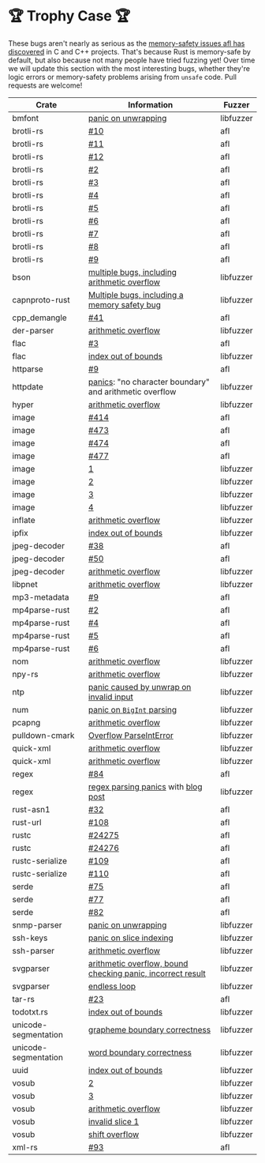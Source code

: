 # 🏆 Trophy Case 🏆

These bugs aren't nearly as serious as the [memory-safety issues afl has discovered](http://lcamtuf.coredump.cx/afl/#bugs) in C and C++ projects. That's because Rust is memory-safe by default, but also because not many people have tried fuzzing yet! Over time we will update this section with the most interesting bugs, whether they're logic errors or memory-safety problems arising from `unsafe` code. Pull requests are welcome!

Crate | Information | Fuzzer
----- | ----------- | ------
bmfont | [panic on unwrapping](https://github.com/netgusto/rust-bmfont/issues/2) | libfuzzer
brotli-rs | [#10](https://github.com/ende76/brotli-rs/issues/10) | afl
brotli-rs | [#11](https://github.com/ende76/brotli-rs/issues/11) | afl
brotli-rs | [#12](https://github.com/ende76/brotli-rs/issues/12) | afl
brotli-rs | [#2](https://github.com/ende76/brotli-rs/issues/2) | afl
brotli-rs | [#3](https://github.com/ende76/brotli-rs/issues/3) | afl
brotli-rs | [#4](https://github.com/ende76/brotli-rs/issues/4) | afl
brotli-rs | [#5](https://github.com/ende76/brotli-rs/issues/5) | afl
brotli-rs | [#6](https://github.com/ende76/brotli-rs/issues/6) | afl
brotli-rs | [#7](https://github.com/ende76/brotli-rs/issues/7) | afl
brotli-rs | [#8](https://github.com/ende76/brotli-rs/issues/8) | afl
brotli-rs | [#9](https://github.com/ende76/brotli-rs/issues/9) | afl
bson | [multiple bugs, including arithmetic overflow](https://github.com/zonyitoo/bson-rs/issues/64) | libfuzzer
capnproto-rust | [Multiple bugs, including a memory safety bug](https://dwrensha.github.io/capnproto-rust/2017/02/27/cargo-fuzz.html) | libfuzzer
cpp_demangle | [#41](https://github.com/fitzgen/cpp_demangle/pull/41) | afl
der-parser | [arithmetic overflow](https://github.com/rusticata/der-parser/issues/2) | libfuzzer
flac | [#3](https://github.com/sourrust/flac/issues/3) | afl
flac | [index out of bounds](https://github.com/sourrust/flac/issues/11) | libfuzzer
httparse | [#9](https://github.com/seanmonstar/httparse/issues/9) | afl
httpdate | [panics](https://pyfisch.org/blog/fuzzing-all-crates/): "no character boundary" and arithmetic overflow | libfuzzer
hyper | [arithmetic overflow](https://github.com/hyperium/hyper/pull/1076) | libfuzzer
image | [#414](https://github.com/PistonDevelopers/image/issues/414) | afl
image | [#473](https://github.com/PistonDevelopers/image/issues/473) | afl
image | [#474](https://github.com/PistonDevelopers/image/issues/474) | afl
image | [#477](https://github.com/PistonDevelopers/image/issues/477) | afl
image | [1](https://github.com/PistonDevelopers/image/issues/622) | libfuzzer
image | [2](https://github.com/PistonDevelopers/image/issues/623) | libfuzzer
image | [3](https://github.com/PistonDevelopers/image/issues/624) | libfuzzer
image | [4](https://github.com/PistonDevelopers/image/issues/625) | libfuzzer
inflate | [arithmetic overflow](https://github.com/PistonDevelopers/inflate/issues/14) | libfuzzer
ipfix | [index out of bounds](https://github.com/DominoTree/rs-ipfix/issues/1) | libfuzzer
jpeg-decoder | [#38](https://github.com/kaksmet/jpeg-decoder/issues/38) | afl
jpeg-decoder | [#50](https://github.com/kaksmet/jpeg-decoder/issues/50) | afl
jpeg-decoder | [arithmetic overflow](https://github.com/kaksmet/jpeg-decoder/issues/69) | libfuzzer
libpnet | [arithmetic overflow](https://github.com/libpnet/libpnet/pull/250) | libfuzzer
mp3-metadata | [#9](https://github.com/GuillaumeGomez/mp3-metadata/pull/9) | afl
mp4parse-rust | [#2](https://github.com/mozilla/mp4parse-rust/issues/2) | afl
mp4parse-rust | [#4](https://github.com/mozilla/mp4parse-rust/issues/4) | afl
mp4parse-rust | [#5](https://github.com/mozilla/mp4parse-rust/issues/5) | afl
mp4parse-rust | [#6](https://github.com/mozilla/mp4parse-rust/issues/6) | afl
nom | [arithmetic overflow](https://github.com/Geal/nom/pull/486) | libfuzzer
npy-rs | [arithmetic overflow](https://github.com/potocpav/npy-rs/pull/2) | libfuzzer
ntp | [panic caused by unwrap on invalid input](https://github.com/JeffBelgum/ntp/commit/f23ded23c26a5326dae249905d298e8c5f51d371) | libfuzzer
num | [panic on `BigInt` parsing](https://github.com/rust-num/num/issues/268) | libfuzzer
pcapng | [arithmetic overflow](https://github.com/richo/pcapng-rs/issues/6) | libfuzzer
pulldown-cmark | [Overflow ParseIntError](https://github.com/google/pulldown-cmark/issues/49) | libfuzzer
quick-xml | [arithmetic overflow](https://github.com/tafia/quick-xml/issues/53) | libfuzzer
quick-xml | [arithmetic overflow](https://github.com/tafia/quick-xml/pull/55/commits/53a5c099df585dd65382ffd7f2912728eaa764d5) | libfuzzer
regex | [#84](https://github.com/rust-lang/regex/issues/84) | afl
regex | [regex parsing panics](https://github.com/rust-lang/regex/pull/349) with [blog post](https://www.nibor.org/blog/fuzzing-is-magic---or-how-i-found-a-panic-in-rusts-regex-library/) | libfuzzer
rust-asn1 | [#32](https://github.com/alex/rust-asn1/issues/32) | afl
rust-url | [#108](https://github.com/servo/rust-url/pull/108) | afl
rustc | [#24275](https://github.com/rust-lang/rust/issues/24275) | afl
rustc | [#24276](https://github.com/rust-lang/rust/issues/24276) | afl
rustc-serialize | [#109](https://github.com/rust-lang/rustc-serialize/issues/109) | afl
rustc-serialize | [#110](https://github.com/rust-lang/rustc-serialize/issues/110) | afl
serde | [#75](https://github.com/serde-rs/serde/issues/75) | afl
serde | [#77](https://github.com/serde-rs/serde/issues/77) | afl
serde | [#82](https://github.com/serde-rs/serde/issues/82) | afl
snmp-parser | [panic on unwrapping](https://github.com/rusticata/snmp-parser/issues/2) | libfuzzer
ssh-keys | [panic on slice indexing](https://github.com/tailhook/ssh-keys/issues/1) | libfuzzer
ssh-parser | [arithmetic overflow](https://github.com/rusticata/ssh-parser/issues/1) | libfuzzer
svgparser | [arithmetic overflow, bound checking panic, incorrect result](https://github.com/RazrFalcon/libsvgparser/commit/4742f16e834445a682a0a4db62600d275a457390) | libfuzzer
svgparser | [endless loop](https://github.com/RazrFalcon/libsvgparser/commit/c55d9a7d4d1e83f405be2e7bfddea89f579f6fc9) | libfuzzer
tar-rs | [#23](https://github.com/alexcrichton/tar-rs/issues/23) | afl
todotxt.rs | [index out of bounds](https://github.com/kstep/todotxt.rs/issues/1) | libfuzzer
unicode-segmentation | [grapheme boundary correctness](https://github.com/unicode-rs/unicode-segmentation/issues/19) | libfuzzer
unicode-segmentation | [word boundary correctness](https://github.com/unicode-rs/unicode-segmentation/issues/20) | libfuzzer
uuid | [index out of bounds](https://github.com/rust-lang-nursery/uuid/pull/81) | libfuzzer
vosub | [2](https://github.com/emk/subtitles-rs/commit/46df766dd22cb6a04a534611f08c23903e58746c) | libfuzzer
vosub | [3](https://github.com/emk/subtitles-rs/commit/f2f5309aa8173dfec4bb5816950d718a1ac669c2) | libfuzzer
vosub | [arithmetic overflow](https://github.com/emk/subtitles-rs/commit/3afdb7e1c5e786e88653253243648dd9d49983f2) | libfuzzer
vosub | [invalid slice 1](https://github.com/emk/subtitles-rs/commit/20e430105b1fc02aa135788ba150a0dd49a7d1ef) | libfuzzer
vosub | [shift overflow](https://github.com/emk/subtitles-rs/commit/5d3364b96389d90deac0f024a57660951b7e1dd6) | libfuzzer
xml-rs | [#93](https://github.com/netvl/xml-rs/issues/93) | afl
